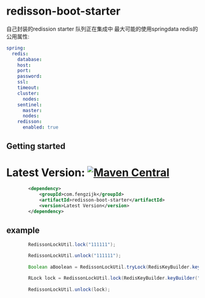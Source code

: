 # redisson-boot-starter
自己封装的redission starter 队列正在集成中 最大可能的使用springdata  redis的公用属性:


``` yml
spring:
  redis:
    database: 
    host:
    port:
    password:
    ssl: 
    timeout:
    cluster:
      nodes:
    sentinel:
      master:
      nodes:
    redisson:
      enabled: true    
```


## Getting started

  # Latest Version: [![Maven Central](https://img.shields.io/maven-central/v/com.fengzijk/redisson-boot-starter.svg)](https://search.maven.org/search?q=g:com.fengzijka:redisson-boot-starter*)

``` xml
        <dependency>
            <groupId>com.fengzijk</groupId>
            <artifactId>redisson-boot-starter</artifactId>
            <version>Latest Version</version>
        </dependency>
```
## example
``` java
        RedissonLockUtil.lock("111111");
        
        RedissonLockUtil.unlock("111111");
        
        Boolean aBoolean = RedissonLockUtil.tryLock(RedisKeyBuilder.keyBuilder("1111", ""), TimeUnit.SECONDS, 1, 2);

        RLock lock = RedissonLockUtil.lock(RedisKeyBuilder.keyBuilder("1111", ""), TimeUnit.SECONDS, 1, 2);
        
        RedissonLockUtil.unlock(lock);
```
